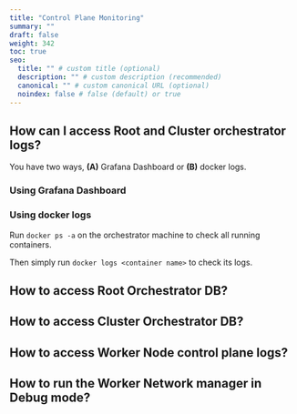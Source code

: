```yaml
---
title: "Control Plane Monitoring"
summary: ""
draft: false
weight: 342
toc: true
seo:
  title: "" # custom title (optional)
  description: "" # custom description (recommended)
  canonical: "" # custom canonical URL (optional)
  noindex: false # false (default) or true
---
```


## How can I access Root and Cluster orchestrator logs?

You have two ways, **(A)** Grafana Dashboard or **(B)** docker logs.


### Using Grafana Dashboard

### Using docker logs 

Run `docker ps -a` on the orchestrator machine to check all running containers. 

Then simply run `docker logs <container name>` to check its logs. 

## How to access Root Orchestrator DB?

## How to access Cluster Orchestrator DB?

## How to access Worker Node control plane logs?

## How to run the Worker Network manager in Debug mode?

